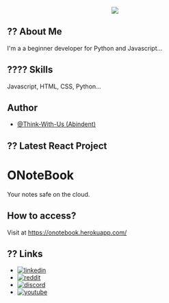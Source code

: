 <p align="center">
  <img max-width="100%" src="https://i.imgur.com/orfhf4u.png?1" />
</p>


    
## ?? About Me
I'm a a beginner developer for Python and Javascript...

  
## ???? Skills
Javascript, HTML, CSS, Python...

## Author

- [@Think-With-Us (Abindent)](https://www.github.com/abindent)


## ?? Latest React Project  

# ONoteBook
Your notes safe on the cloud.
## How to access?
Visit at https://onotebook.herokuapp.com/

## ?? Links

- [![linkedin](https://img.shields.io/badge/linkedin-0A66C2?style=for-the-badge&logo=linkedin&logoColor=white)](https://www.linkedin.com/in/sinchan-maitra-22a303217/)
- [![reddit](https://img.shields.io/reddit/subreddit-subscribers/Abindent?style=social)](https://reddit.com/r/Abindent)
- [![discord](https://img.shields.io/discord/843750265554206740)](https://discord.com/invite/dFW3gG7gPy) 
- [![youtube](https://img.shields.io/youtube/channel/subscribers/UCYCtnmYa44736S7GbfnbYoQ?style=social)](https://tiny.cc/discoHuge-YT)
